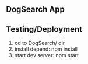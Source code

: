 ## DogSearch App

## Testing/Deployment

1. cd to DogSearch/ dir
2. install depend: npm install
3. start dev server: npm start
